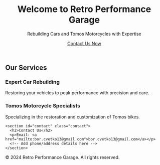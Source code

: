 <!DOCTYPE html>
<html lang="en">
<head>
  <meta charset="UTF-8">
  <meta name="viewport" content="width=device-width, initial-scale=1.0">
  <title>Retro Performance Garage</title>
  <link rel="stylesheet" href="styles.css">
</head>
<body>
  <header class="hero">
    <h1>Welcome to Retro Performance Garage</h1>
    <p>Rebuilding Cars and Tomos Motorcycles with Expertise</p>
    <a href="#contact" class="cta-button">Contact Us Now</a>
  </header>

  <main>
    <section class="features">
      <h2>Our Services</h2>
      <div class="feature">
        <h3>Expert Car Rebuilding</h3>
        <p>Restoring your vehicles to peak performance with precision and care.</p>
      </div>
      <div class="feature">
        <h3>Tomos Motorcycle Specialists</h3>
        <p>Specializing in the restoration and customization of Tomos bikes.</p>
      </div>
    </section>

    <section id="contact" class="contact">
      <h2>Contact Us</h2>
      <p>Email: <a href="mailto:bor.cvetko13@gmail.com">bor.cvetko13@gmail.com</a></p>
      <!-- Add phone/address details here -->
    </section>
  </main>

  <footer>
    <p>© 2024 Retro Performance Garage. All rights reserved.</p>
  </footer>
</body>
</html>

